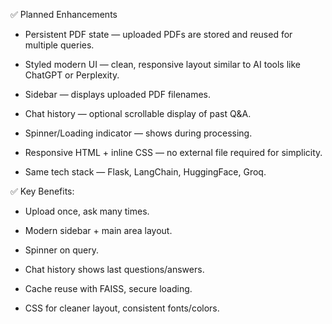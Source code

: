 
✅ Planned Enhancements

- Persistent PDF state — uploaded PDFs are stored and reused for multiple queries.

- Styled modern UI — clean, responsive layout similar to AI tools like ChatGPT or Perplexity.

- Sidebar — displays uploaded PDF filenames.

- Chat history — optional scrollable display of past Q&A.

- Spinner/Loading indicator — shows during processing.

- Responsive HTML + inline CSS — no external file required for simplicity.

- Same tech stack — Flask, LangChain, HuggingFace, Groq.

✅ Key Benefits:

- Upload once, ask many times.

- Modern sidebar + main area layout.

- Spinner on query.

- Chat history shows last questions/answers.

- Cache reuse with FAISS, secure loading.

- CSS for cleaner layout, consistent fonts/colors.
